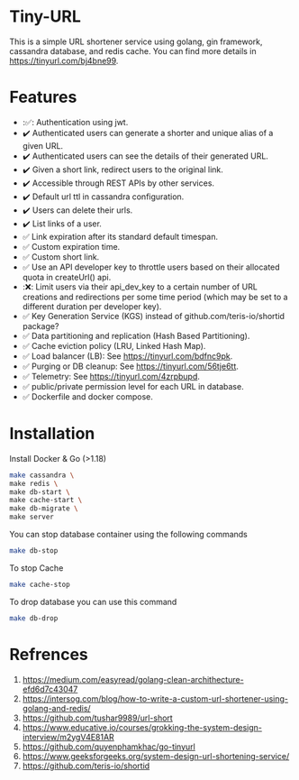 # Tiny-URL
This is a simple URL shortener service using golang, gin framework, cassandra database, and redis cache. You can find more details in https://tinyurl.com/bj4bne99.

# Features

- :✅: Authentication using jwt. <br/>
- :heavy_check_mark: Authenticated users can generate a shorter and unique alias of a given URL.<br/>
- :heavy_check_mark: Authenticated users can see the details of their generated URL.<br/>   
- :heavy_check_mark: Given a short link, redirect users to the original link. <br/>
- :heavy_check_mark: Accessible through REST APIs by other services.<br/>
- :heavy_check_mark: Default url ttl in cassandra configuration. <br/>
- :heavy_check_mark: Users can delete their urls. <br/>
- :heavy_check_mark: List links of a user. <br/>
- :white_check_mark: Link expiration after its standard default timespan. <br/>
- :white_check_mark: Custom expiration time. <br/> 
- :white_check_mark: Custom short link.  <br/>
- :white_check_mark: Use an API developer key to throttle users based on their allocated quota in createUrl() api.<br/>
- :❌: Limit users via their api_dev_key to a certain number of URL creations and redirections per some time period (which may be set to a different duration per developer key). <br/>
- :white_check_mark: Key Generation Service (KGS) instead of github.com/teris-io/shortid package? <br/>
- :white_check_mark: Data partitioning and replication (Hash Based Partitioning). <br/>
- :white_check_mark: Cache eviction policy (LRU, Linked Hash Map). <br/>
- :white_check_mark: Load balancer (LB): See https://tinyurl.com/bdfnc9pk. <br/>
- :white_check_mark: Purging or DB cleanup: See https://tinyurl.com/56tje6tt. <br/>
- :white_check_mark: Telemetry: See https://tinyurl.com/4zrpbupd. <br/>
- :white_check_mark: public/private permission level for each URL in database. <br/>
- :white_check_mark: Dockerfile and docker compose. <br/>

# Installation

Install Docker & Go (>1.18)

```bash
make cassandra \
make redis \
make db-start \
make cache-start \
make db-migrate \
make server
```
You can stop database container using the following commands

```bash
make db-stop
```
To stop Cache

```bash
make cache-stop
```
To drop database you can use this command

```bash
make db-drop
```

# Refrences

1. https://medium.com/easyread/golang-clean-archithecture-efd6d7c43047
2. https://intersog.com/blog/how-to-write-a-custom-url-shortener-using-golang-and-redis/
3. https://github.com/tushar9989/url-short
4. https://www.educative.io/courses/grokking-the-system-design-interview/m2ygV4E81AR
5. https://github.com/quyenphamkhac/go-tinyurl
6. https://www.geeksforgeeks.org/system-design-url-shortening-service/
7. https://github.com/teris-io/shortid
